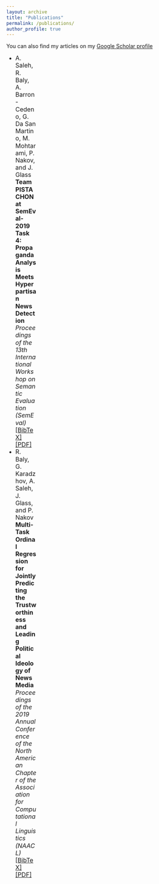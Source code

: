 ```yaml
---
layout: archive
title: "Publications"
permalink: /publications/
author_profile: true
---
```



<style>
ul {margin-right: 425px;line-height: 1.2;}
</style>

You can also find my articles on my [Google Scholar profile]("")

<ul>
<li ><font size="3"> A. Saleh, R. Baly, A. Barron-Cedeno, G. Da San Martino, M. Mohtarami, P. Nakov, and J. Glass</font>
  <br><font size="3"><b>Team PISTACHON at SemEval-2019 Task 4: Propaganda Analysis Meets Hyperpartisan News Detection</b></font><br>
<font size="3"><i>Proceedings of the 13th International Workshop on Semantic Evaluation (SemEval)</i>
  </font><br />
  <a href="http://arxiv.org/"><font size="3">[BibTeX]</font></a>
  <a href="http://arxiv.org/"><font size="3">[PDF]</font></a> 
 
</li>

<li ><font size="3"> R. Baly, G. Karadzhov, A. Saleh, J. Glass, and P. Nakov</font>
  <br><font size="3"><b>Multi-Task Ordinal Regression for Jointly Predicting the Trustworthiness and Leading Political Ideology of News Media</b></font><br>
<font size="3"><i>Proceedings of the 2019 Annual Conference of the North American Chapter of the Association for Computational Linguistics (NAACL)</i>
  </font><br />
  <a href="http://arxiv.org/abs/"><font size="3">[BibTeX]</font></a>
  <a href="http://arxiv.org/abs/"><font size="3">[PDF]</font></a> 
 
</li>
</ul>

